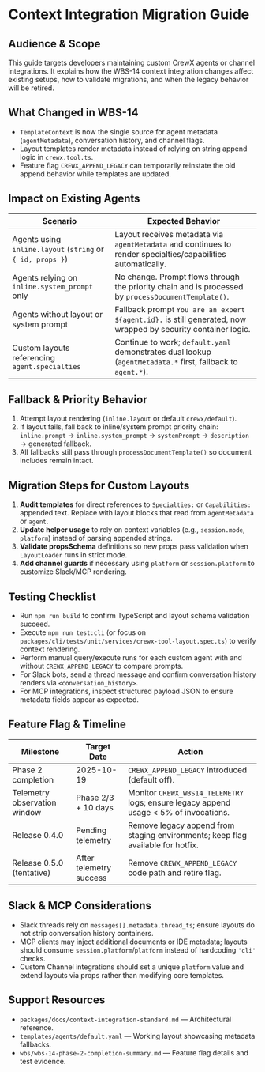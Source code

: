 # Context Integration Migration Guide

## Audience & Scope
This guide targets developers maintaining custom CrewX agents or channel integrations. It explains how the WBS-14 context integration changes affect existing setups, how to validate migrations, and when the legacy behavior will be retired.

## What Changed in WBS-14
- `TemplateContext` is now the single source for agent metadata (`agentMetadata`), conversation history, and channel flags.
- Layout templates render metadata instead of relying on string append logic in `crewx.tool.ts`.
- Feature flag `CREWX_APPEND_LEGACY` can temporarily reinstate the old append behavior while templates are updated.

## Impact on Existing Agents
| Scenario | Expected Behavior |
| -------- | ----------------- |
| Agents using `inline.layout` (`string` or `{ id, props }`) | Layout receives metadata via `agentMetadata` and continues to render specialties/capabilities automatically. |
| Agents relying on `inline.system_prompt` only | No change. Prompt flows through the priority chain and is processed by `processDocumentTemplate()`. |
| Agents without layout or system prompt | Fallback prompt ``You are an expert ${agent.id}.`` is still generated, now wrapped by security container logic. |
| Custom layouts referencing `agent.specialties` | Continue to work; `default.yaml` demonstrates dual lookup (`agentMetadata.*` first, fallback to `agent.*`). |

## Fallback & Priority Behavior
1. Attempt layout rendering (`inline.layout` or default `crewx/default`).
2. If layout fails, fall back to inline/system prompt priority chain: `inline.prompt` → `inline.system_prompt` → `systemPrompt` → `description` → generated fallback.
3. All fallbacks still pass through `processDocumentTemplate()` so document includes remain intact.

## Migration Steps for Custom Layouts
1. **Audit templates** for direct references to `Specialties:` or `Capabilities:` appended text. Replace with layout blocks that read from `agentMetadata` or `agent`.
2. **Update helper usage** to rely on context variables (e.g., `session.mode`, `platform`) instead of parsing appended strings.
3. **Validate propsSchema** definitions so new props pass validation when `LayoutLoader` runs in strict mode.
4. **Add channel guards** if necessary using `platform` or `session.platform` to customize Slack/MCP rendering.

## Testing Checklist
- Run `npm run build` to confirm TypeScript and layout schema validation succeed.
- Execute `npm run test:cli` (or focus on `packages/cli/tests/unit/services/crewx-tool-layout.spec.ts`) to verify context rendering.
- Perform manual query/execute runs for each custom agent with and without `CREWX_APPEND_LEGACY` to compare prompts.
- For Slack bots, send a thread message and confirm conversation history renders via `<conversation_history>`.
- For MCP integrations, inspect structured payload JSON to ensure metadata fields appear as expected.

## Feature Flag & Timeline
| Milestone | Target Date | Action |
| --------- | ----------- | ------ |
| Phase 2 completion | 2025-10-19 | `CREWX_APPEND_LEGACY` introduced (default off). |
| Telemetry observation window | Phase 2/3 + 10 days | Monitor `CREWX_WBS14_TELEMETRY` logs; ensure legacy append usage < 5% of invocations. |
| Release 0.4.0 | Pending telemetry | Remove legacy append from staging environments; keep flag available for hotfix. |
| Release 0.5.0 (tentative) | After telemetry success | Remove `CREWX_APPEND_LEGACY` code path and retire flag. |

## Slack & MCP Considerations
- Slack threads rely on `messages[].metadata.thread_ts`; ensure layouts do not strip conversation history containers.
- MCP clients may inject additional documents or IDE metadata; layouts should consume `session.platform`/`platform` instead of hardcoding `'cli'` checks.
- Custom Channel integrations should set a unique `platform` value and extend layouts via props rather than modifying core templates.

## Support Resources
- `packages/docs/context-integration-standard.md` — Architectural reference.
- `templates/agents/default.yaml` — Working layout showcasing metadata fallbacks.
- `wbs/wbs-14-phase-2-completion-summary.md` — Feature flag details and test evidence.
